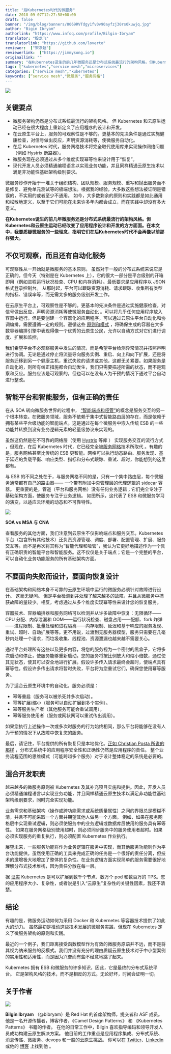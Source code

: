 ```yaml
---
title: "后Kubernetes时代的微服务"
date: 2018-09-07T12:27:58+08:00
draft: false
banner: "/img/blog/banners/0069RVTdgy1fv0v90ayfzj30rs0kuwjq.jpg"
author: "Bigin Ibryam"
authorlink: "https://www.infoq.com/profile/Bilgin-Ibryam"
translator: "殷龙飞"
translatorlink: "https://github.com/loverto"
reviewer:  ["宋净超"]
reviewerlink:  ["https://jimmysong.io"]
originallink: ""
summary: "在Kubernetes诞生的前几年微服务还是分布式系统最流行的架构风格。但Kubernetes和云原生运动已经改变了应用程序设计和开发的方方面面。在本文中，我要质疑微服务的一些理念，指明它们在后Kubernetes时代不会再像以前那样强大。"
tags: ["kubernetes","service mesh","microservices"]
categories: ["service mesh","kubernetes"]
keywords: [“service mesh","微服务","服务网格"]
---
```


![](https://raw.githubusercontent.com/servicemesher/website/master/content/blog/microservices-post-kubernetes/006tNbRwgy1fuxayjq7oej30n30ammzp.jpg)

## 关键要点

- 微服务架构仍然是分布式系统最流行的架构风格。 但 Kubernetes 和云原生运动已经在很大程度上重新定义了应用程序的设计和开发。
- 在云原生平台上，服务的可观察性是不够的。更基本的先决条件是通过实施健康检查，对信号做出反应，声明资源消耗等，使微服务自动化。
- 在后 Kubernetes 时代，服务网格技术将完全取代使用库来实现操作网络问题（例如 Hystrix 断路器）。
- 微服务现在必须通过从多个维度实现幂等性来设计用于“恢复”。
- 现代开发人员必须精通编程语言以实现业务功能，并且同样精通云原生技术以满足非功能性基础架构级别要求。

微服务炒作开始于一堆关于组织结构、团队规模、服务规模、重写和抛出服务而不是修复、避免单元测试等的极端想法。根据我的经验，大多数这些想法被证明是错误的，不实用的或者至少不通用。 如今，大多数剩余的原则和实践都是如此通用和松散地定义，以至于它们可能在未来许多年内都会成立，而在实践中却没有多大意义。

**在Kubernetes诞生的前几年微服务还是分布式系统最流行的架构风格。但Kubernetes和云原生运动已经改变了应用程序设计和开发的方方面面。在本文中，我要质疑微服务的一些理念，指明它们在后Kubernetes时代不会再像以前那样强大。**

## 不仅可观察，而且还有自动化服务

可观察性从一开始就是微服务的基本原则。 虽然对于一般的分布式系统来说它是正确的，但今天（特别是在 Kubernetes 上），它的很大一部分是平台级别的开箱即用（例如进程运行状况检查、CPU 和内存消耗）。最低要求是应用程序以 JSON 格式登录控制台。 从那时起，平台可以跟踪资源消耗、请求跟踪、收集所有类型的指标、错误率等，而无需太多的服务级别开发工作。

在云原生平台上，可观察性是不够的。更基本的先决条件是通过实施健康检查，对信号做出反应，声明资源消耗等使微服务[自动化](https://www.redhat.com/en/resources/cloud-native-container-design-whitepaper) 。可以将几乎任何应用程序放入容器中运行。但是要创建一个容器化的应用程序，可以通过云原生平台自动化和协调编排，需要遵循一定的规则。遵循这些 [原则和模式](https://leanpub.com/k8spatterns/) ，将确保生成的容器在大多数容器编排引擎中表现得像一个优秀的云原生公民，允许以自动方式对它们进行调度、扩展和监控。

我们希望平台不必观察服务中发生的情况，而是希望平台检测异常情况并按照声明进行协调。无论是通过停止将流量导向服务实例、重启、向上和向下扩展，还是将服务迁移到另一个健康主机，重试失败的请求或其他，这都无关紧要。如果服务是自动化的，则所有纠正措施都会自动发生，我们只需要描述所需的状态，而不是观察和反应。服务应该是可观察的，但也可以在没有人为干预的情况下通过平台自动进行整改。

## 智能平台和智能服务，但有正确的责任

在从 SOA 转向微服务世界的过程中， [“智能端点和哑管”](https://martinfowler.com/articles/microservices.html#SmartEndpointsAndDumbPipes)的概念是服务交互的另一个根本转变。在微服务领域，服务不依赖于集中式智能路由层的存在，而是依赖于拥有某些平台级功能的智能端点。这是通过在每个微服务中嵌入传统 ESB 的一些功能并转换到没有业务逻辑元素的轻量级协议来实现的。

虽然这仍然是在不可靠的网络层（使用 [Hystrix](https://github.com/Netflix/Hystrix) 等库 ） 实现服务交互的流行方式 ，但现在，在后 Kubernetes 时代，它已经完全被[服务网格](https://www.cncf.io/blog/2017/04/26/service-mesh-critical-component-cloud-native-stack/)技术所取代 。有趣的是，服务网格甚至比传统的 ESB 更智能。网格可以执行动态路由、服务发现、基于延迟的负载平衡、响应类型、指标和分布式跟踪、重试、超时，你能想到的这里都有。

与 ESB 的不同之处在于，与服务网格不同的是，只有一个集中路由层，每个微服务通常都有自己的路由器—— 一个带有附加中央管理层的代理逻辑的 sidecar 容器。 更重要的是，管道（平台和服务网格）没有任何业务逻辑；它们完全专注于基础架构方面，使服务专注于业务逻辑。 如图所示，这代表了 ESB 和微服务学习的演变，以适应云环境的动态和不可靠特性。

![](https://raw.githubusercontent.com/servicemesher/website/master/content/blog/microservices-post-kubernetes/006tSBxtly1fuwq6pf4fyj30gn057gnd.jpg)

**SOA vs MSA 与 CNA**

查看服务的其他方面，我们注意到云原生不仅影响端点和服务交互。Kubernetes 平台（包含所有其他技术）还负责资源管理、调度、部署、配置管理、扩展、服务交互等。而不是再次将其称为“智能代理和哑管”，我认为它更好地描述作为一个具有正确职责的智能平台和智能服务。这不仅仅是关于端点；它是一个完整的平台，可以自动化业务功能服务的所有基础架构方面。

## 不要面向失败而设计，要面向恢复设计

在基础架构和网络本身不可靠的云原生环境中运行的微服务必须针对故障进行设计。 这毫无疑问。 但是平台检测到并处理了越来越多的故障，并且从微服务中捕获故障的量较少。相反，考虑通过从多个维度实现幂等性来设计您的恢复服务。

容器技术、容器编排器和服务网络可以检测并从许多故障中恢复：无限循环——CPU 分配、内存泄漏和 OOM——运行状况检查、磁盘占用——配额、fork 炸弹——进程限制、批量处理和进程隔离——内存限制、延迟和基于响应的服务发现、重试、超时、自动扩展等等。更不用说，过渡到无服务器模型，服务只需要在几毫秒内处理一个请求，而垃圾收集、线程池、资源泄漏也越来越不需要关心。

通过平台处理所有这些以及更多内容，将您的服务视为一个密封的黑盒子，它将多次启动和停止，使服务能够重新启动。您的服务将按比例放大和缩小倍数，通过使其无状态，使其可以安全地进行扩展。假设许多传入请求最终会超时，使端点具有幂等性。假设许多传出请求将暂时失败，平台将为您重试它们，确保您使用幂等服务。

为了适合云原生环境中的自动化，服务必须是：

- 幂等重启（服务可以被杀死并多次启动）。
- 幂等扩展/缩小（服务可以自动扩展到多个实例）。
- 幂等服务生产者（其他服务可能会重试调用）。
- 幂等服务使用者（服务或网状网可以重试传出调用）。

如果您执行上述操作一次或多次时服务的行为始终相同，那么平台将能够在没有人为干预的情况下从故障中恢复您的服务。

最后，请记住，平台提供的所有恢复只是本地优化。[正如 Christian Posta 所说的那样](http://blog.christianposta.com/microservices/application-safety-and-correctness-cannot-be-offloaded-to-istio-or-any-service-mesh/) ，分布式系统中的应用程序安全性和正确性仍然是应用程序的责任。 整个业务流程范围的思维模式（可能跨越多个服务）对于设计整体稳定的系统是必要的。

## 混合开发职责

越来越多的微服务原则被 Kubernetes 及其补充项目实施和提供。因此，开发人员必须精通编程语言以实现业务功能，并且同样精通云原生技术以满足非功能性基础架构级别要求，同时完全实现功能。

业务需求和基础架构（操作或跨功能需求或系统质量属性）之间的界限总是模糊不清，并且不可能采取一个方面并期望其他人做另一个方面。 例如，如果在服务网格层中实现重试逻辑，则必须使服务中的业务逻辑或数据库层使用的服务具有幂等性。 如果在服务网格级别使用超时，则必须同步服务中的服务使用者超时。如果必须实现服务的重复执行，则必须配置 Kubernetes 作业执行。

展望未来，一些服务功能将作为业务逻辑在服务中实现，而其他服务功能则作为平台功能提供。虽然使用正确的工具来完成正确的任务是一个很好的责任分离，但技术的激增极大地增加了整体的复杂性。在业务逻辑方面实现简单的服务需要很好地理解分布式技术堆栈，因为责任分散在每一层。

据 [证实](https://kubernetes.io/blog/2016/03/1000-nodes-and-beyond-updates-to-kubernetes-performance-and-scalability-in-12/) Kubernetes 是可以扩展到数千个节点、数万个 pod 和数百万的 TPS。您的应用程序大小、复杂性，或者说是引入“云原生”复杂性的关键性因素，我还不清楚。

## 结论

有趣的是，微服务运动如何为采用 Docker 和 Kubernetes 等容器技术提供了如此大的动力。 虽然最初是推动这些技术发展的微服务实践，但现在 Kubernetes 定义了微服务架构的原则和实践。

最近的一个例子，我们距离接受函数模型作为有效的微服务原语并不远，而不是将其视为纳米服务的反模式。我们并没有充分的理由质疑云原生技术对于中小型案例的实用性和适用性，而是因为兴奋而有些不经意地跳了起来。

Kubernetes 拥有 ESB 和微服务的许多知识，因此，它是最终的分布式系统平台。 它是架构风格的技术，而不是相反的方式。无论好坏，时间会证明一切。

## 关于作者

![](https://raw.githubusercontent.com/servicemesher/website/master/content/blog/microservices-post-kubernetes/006tSBxtly1fuwq6p5tm2j302d02sq2y.jpg)

**Bilgin Ibryam**  （@bibryam）是 Red Hat 的首席架构师，提交者和 ASF 成员。 他是一名开源传播者，博客作者，《Camel Design Patterns》 和 《Kubernetes Patterns》 书籍的作者。 在他的日常工作中，Bilgin 喜欢指导编码和领导开发人员成功构建云原生解决方案。 他目前的工作重点是应用程序集成、分布式系统、消息传递、微服务、devops 和一般的云原生挑战。 你可以在  [Twitter](https://twitter.com/bibryam)、[Linkedin](https://uk.linkedin.com/in/bibryam)  或他的  [博客](http://www.ofbizian.com/) 上找到他 。

